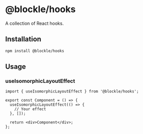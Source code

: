 # @blockle/hooks

A collection of React hooks.

## Installation

```bash
npm install @blockle/hooks
```

## Usage

### useIsomorphicLayoutEffect

```tsx
import { useIsomorphicLayoutEffect } from '@blockle/hooks';

export const Component = () => {
  useIsomorphicLayoutEffect(() => {
    // Your effect
  }, []);
  
  return <div>Component</div>;
};
```
